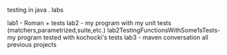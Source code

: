 testing in java . labs

lab1 - Roman + tests
lab2 - my program with my unit tests (matchers,parametrized,suite,etc.)
lab2TestingFunctionsWithSome1sTests- my program tested with kochocki's tests
lab3 - maven conversation all previous projects